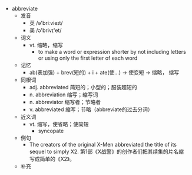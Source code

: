 - abbreviate
  - 发音
    - 英 /ə'briːvieɪt/
    - 美 /ə'brivɪ'et/
  - 词义
    - vt. 缩略，缩写
      - to make a word or expression shorter by not including letters or using only the first letter of each word
  - 记忆
    - ab(表加强) + brev(短的) + i + ate(使…) → 使变短 → 缩略， 缩写
  - 同根词
    - adj. abbreviated 简短的；小型的；服装超短的
    - n. abbreviation 缩写；缩写词
    - n. abbreviator 缩写者；节略者
    - v. abbreviated 缩写；节略（abbreviate的过去分词）
  - 近义词
    - vt. 缩写，使省略；使简短
      - syncopate
  - 例句
    - The creators of the original X-Men abbreviated the title of its sequel to simply X2. 第1部《X战警》的创作者们把其续集的片名缩写成简单的《X2》。
  - 补充